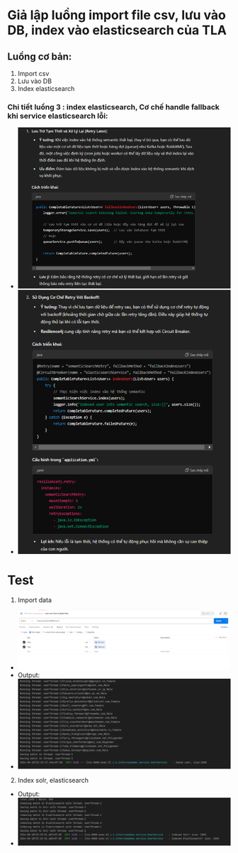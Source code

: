# Giả lập luồng import file csv, lưu vào DB, index vào elasticsearch của TLA

## Luồng cơ bản:
1. Import csv
2. Lưu vào DB
3. Index elasticsearch


### Chi tiết luồng 3 : index elasticsearch, Cơ chế handle fallback khi service elasticsearch lỗi:

 - ![img.png](src/img.png)
 - ![img_1.png](src/img_1.png)

# Test
1. Import data
 - ![img.png](img.png)
 - Output:
 - ![img_1.png](img_1.png)

2. Index solr, elasticsearch
 - Output:
 - ![img_2.png](img_2.png)